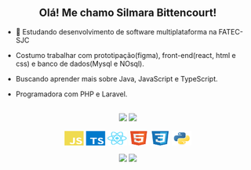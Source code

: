 <h2 align=center> Olá! Me chamo Silmara Bittencourt!</h2>

- 🌱 Estudando desenvolvimento de software multiplataforma na FATEC-SJC
  
- Costumo trabalhar com prototipação(figma), front-end(react, html e css) e banco de dados(Mysql e NOsql).
- Buscando aprender mais sobre Java, JavaScript e TypeScript.
- Programadora com PHP e Laravel.

<br>

<div align="center">

<img height=180cm src="https://github-readme-stats.vercel.app/api?username=SBittencourt&hide=stars,prs,icons=true&theme=dracula">
<img height=180cm src="https://github-readme-stats.vercel.app/api/top-langs/?username=SBittencourt&theme=dracula">

</div>

<div align="center"><br>
  <img align="center" alt="Silmara-Js" height="30" width="40" src="https://raw.githubusercontent.com/devicons/devicon/master/icons/javascript/javascript-plain.svg">
  <img align="center" alt="Silmara-Ts" height="30" width="40" src="https://raw.githubusercontent.com/devicons/devicon/master/icons/typescript/typescript-plain.svg">
  <img align="center" alt="Silmara-React" height="30" width="40" src="https://raw.githubusercontent.com/devicons/devicon/master/icons/react/react-original.svg">
  <img align="center" alt="Silmara-HTML" height="30" width="40" src="https://raw.githubusercontent.com/devicons/devicon/master/icons/html5/html5-original.svg">
  <img align="center" alt="Silmara-CSS" height="30" width="40" src="https://raw.githubusercontent.com/devicons/devicon/master/icons/css3/css3-original.svg">
  <img align="center" alt="Silmara-Python" height="30" width="40" src="https://raw.githubusercontent.com/devicons/devicon/master/icons/python/python-original.svg">
</div>

<div align="center"><br>
  <a href = "mailto:silmarabittencourt13@gmail.com"><img src="https://img.shields.io/badge/-Gmail-%23333?style=for-the-badge&logo=gmail&logoColor=white" target="_blank"></a>
  <a href="https://br.linkedin.com/in/silmara-in%C3%AAs-bittencourt-da-costa-243478214?trk=people-guest_people_search-card" target="_blank"><img src="https://img.shields.io/badge/-LinkedIn-%230077B5?style=for-the-badge&logo=linkedin&logoColor=white" target="_blank"></a> 
  
</div>

  




